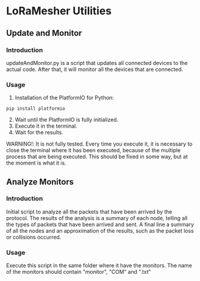 # LoRaMesher Utilities
## Update and Monitor

### Introduction
updateAndMonitor.py is a script that updates all connected devices to the actual code. After that, it will monitor all the devices that are connected.

### Usage
1. Installation of the PlatformIO for Python:
```
pip install platformio
```

2. Wait until the PlatformIO is fully initialized.
3. Execute it in the terminal.
4. Wait for the results.

WARNING!: It is not fully tested. Every time you execute it, it is necessary to close the terminal where it has been executed, because of the multiple process that are being executed. This should be fixed in some way, but at the moment is what it is.


## Analyze Monitors

### Introduction
Initial script to analyze all the packets that have been arrived by the protocol.
The results of the analysis is a summary of each node, telling all the types of packets that have been arrived and sent.
A final line a summary of all the nodes and an approximation of the results, such as the packet loss or collisions occurred.

### Usage
Execute this script in the same folder where it have the monitors. The name of the monitors should contain "monitor", "COM" and ".txt"
